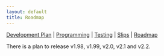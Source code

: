 ```yaml
---
layout: default
title: Roadmap
---
```


[Development Plan](plan.html) |
[Programming](developers.html) |
[Testing](tests.html) |
[Slips](slips.html) |
[Roadmap](roadmap.html)

There is a plan to release v1.98, v1.99, v2.0, v2.1 and v2.2.